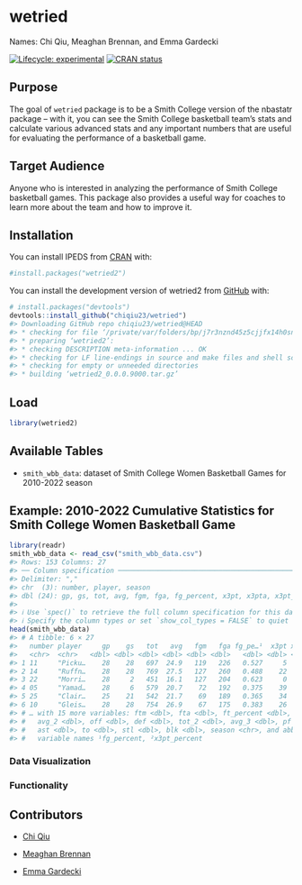 
<!-- README.md is generated from README.Rmd. Please edit that file -->

# wetried

Names: Chi Qiu, Meaghan Brennan, and Emma Gardecki

<!-- badges: start -->

[![Lifecycle:
experimental](https://img.shields.io/badge/lifecycle-experimental-orange.svg)](https://lifecycle.r-lib.org/articles/stages.html#experimental)
[![CRAN
status](https://www.r-pkg.org/badges/version/wetried2)](https://CRAN.R-project.org/package=wetried2)

<!-- badges: end -->

## Purpose

The goal of `wetried` package is to be a Smith College version of the
nbastatr package – with it, you can see the Smith College basketball
team’s stats and calculate various advanced stats and any important
numbers that are useful for evaluating the performance of a basketball
game.

## Target Audience

Anyone who is interested in analyzing the performance of Smith College
basketball games. This package also provides a useful way for coaches to
learn more about the team and how to improve it.

## Installation

You can install IPEDS from [CRAN](https://cran.r-project.org/) with:

``` r
#install.packages("wetried2")
```

You can install the development version of wetried2 from
[GitHub](https://github.com/) with:

``` r
# install.packages("devtools")
devtools::install_github("chiqiu23/wetried")
#> Downloading GitHub repo chiqiu23/wetried@HEAD
#> * checking for file ‘/private/var/folders/bp/j7r3nznd45z5cjjfx14h0snc0000gp/T/RtmpVnqS8N/remotesa4eb1649d8ed/chiqiu23-wetried-7488438/DESCRIPTION’ ... OK
#> * preparing ‘wetried2’:
#> * checking DESCRIPTION meta-information ... OK
#> * checking for LF line-endings in source and make files and shell scripts
#> * checking for empty or unneeded directories
#> * building ‘wetried2_0.0.0.9000.tar.gz’
```

## Load

``` r
library(wetried2) 
```

## Available Tables

-   `smith_wbb_data`: dataset of Smith College Women Basketball Games
    for 2010-2022 season

## Example: 2010-2022 Cumulative Statistics for Smith College Women Basketball Game

``` r
library(readr)
smith_wbb_data <- read_csv("smith_wbb_data.csv")
#> Rows: 153 Columns: 27
#> ── Column specification ────────────────────────────────────────────────────────
#> Delimiter: ","
#> chr  (3): number, player, season
#> dbl (24): gp, gs, tot, avg, fgm, fga, fg_percent, x3pt, x3pta, x3pt_percent,...
#> 
#> ℹ Use `spec()` to retrieve the full column specification for this data.
#> ℹ Specify the column types or set `show_col_types = FALSE` to quiet this message.
head(smith_wbb_data)
#> # A tibble: 6 × 27
#>   number player     gp    gs   tot   avg   fgm   fga fg_pe…¹  x3pt x3pta x3pt_…²
#>   <chr>  <chr>   <dbl> <dbl> <dbl> <dbl> <dbl> <dbl>   <dbl> <dbl> <dbl>   <dbl>
#> 1 11     "Picku…    28    28   697  24.9   119   226   0.527     5    12   0.417
#> 2 14     "Ruffn…    28    28   769  27.5   127   260   0.488    22    55   0.4  
#> 3 22     "Morri…    28     2   451  16.1   127   204   0.623     0     0   0    
#> 4 05     "Yamad…    28     6   579  20.7    72   192   0.375    39   120   0.325
#> 5 25     "Clair…    25    21   542  21.7    69   189   0.365    34   102   0.333
#> 6 10     "Gleis…    28    28   754  26.9    67   175   0.383    26    82   0.317
#> # … with 15 more variables: ftm <dbl>, fta <dbl>, ft_percent <dbl>, pts <dbl>,
#> #   avg_2 <dbl>, off <dbl>, def <dbl>, tot_2 <dbl>, avg_3 <dbl>, pf <dbl>,
#> #   ast <dbl>, to <dbl>, stl <dbl>, blk <dbl>, season <chr>, and abbreviated
#> #   variable names ¹​fg_percent, ²​x3pt_percent
```

### Data Visualization

### Functionality

## Contributors

-   [Chi Qiu](https://github.com/chiqiu23)

-   [Meaghan Brennan](https://github.com/teenyss)

-   [Emma Gardecki](https://github.com/emmagardecki)
